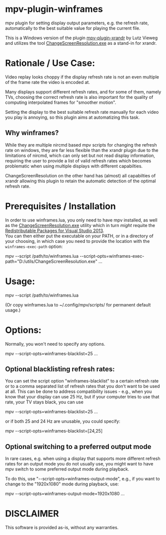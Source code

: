 mpv-plugin-winframes
======================

mpv plugin for setting display output parameters, e.g. the refresh rate,
automatically to the best suitable value for playing the current file.

This is a Windows version of the plugin [mpv-plugin-xrandr](https://gitlab.com/lvml/mpv-plugin-xrandr/) by Lutz Vieweg and utilizes the tool [ChangeScreenResolution.exe](https://www.tools.taubenkorb.at/change-screen-resolution/) as a stand-in for xrandr.

Rationale / Use Case:
=====================

Video replay looks choppy if the display refresh rate is not an even
multiple of the frame rate the video is encoded at.

Many displays support different refresh rates, and for some of them,
namely TVs, choosing the correct refresh rate is also important for the
quality of computing interpolated frames for "smoother motion".

Setting the display to the best suitable refresh rate manually
for each video you play is annoying, so this plugin aims at
automatizing this task.

## Why winframes?
While they are multiple nircmd based mpv scripts for changing the refresh rate on windows, they are far less flexible than the xrandr plugin due to the limitations of nircmd, which can only set but not read display information, requiring the user to provide a list of valid refresh rates which becomes problematic when using multiple displays with different capabilties.

ChangeScreenResolution on the other hand has (almost) all capabilties of xrandr allowing this plugin to retain the automatic detection of the optimal refresh rate.

Prerequisites / Installation
============================

In order to use winframes.lua, you only need to have mpv installed, as well as the [ChangeScreenResolution.exe](https://www.tools.taubenkorb.at/change-screen-resolution/) utility which in turn *might* requite the [Redistributable Packages for Visual Studio 2013](https://www.microsoft.com/en-us/download/details.aspx?id=40784).  
You can then either put the executable on your PATH, or in a directory of your choosing, in which case you need to provide the location with the `winframes-exec-path` option:

 mpv --script /path/to/winframes.lua --script-opts=winframes-exec-path="D:/utils/ChangeScreenResolution.exe"  ...

Usage:
======

 mpv --script /path/to/winframes.lua

(Or copy winframes.lua to ~/.config/mpv/scripts/ for permanent default usage.)

Options:
========

Normally, you won't need to specify any options.

 mpv --script-opts=winframes-blacklist=25 ...

## Optional blacklisting refresh rates:

You can set the script option "winframes-blacklist" to a certain refresh rate
or to a comma separated list of refresh rates that you don't want to be used at all.
This can be done to address compatibility issues - e.g., when you know that your
display can use 25 Hz, but if your computer tries to use that rate, your TV stays black,
you can use

 mpv --script-opts=winframes-blacklist=25 ...

or if both 25 and 24 Hz are unusable, you could specify:

 mpv --script-opts=winframes-blacklist=[24,25]

## Optional switching to a preferred output mode

In rare cases, e.g. when using a display that supports more different refresh
rates for an output mode you do not usually use, you might want to have mpv
switch to some preferred output mode during playback.

To do this, use "--script-opts=winframes-output-mode", e.g., if
you want to change to the "1920x1080" mode during playback, use:

 mpv --script-opts=winframes-output-mode=1920x1080 ...


DISCLAIMER
==========

This software is provided as-is, without any warranties.
